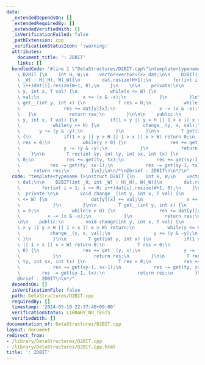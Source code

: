 ```yaml
---
data:
  _extendedDependsOn: []
  _extendedRequiredBy: []
  _extendedVerifiedWith: []
  _isVerificationFailed: false
  _pathExtension: cpp
  _verificationStatusIcon: ':warning:'
  attributes:
    document_title: ': 2DBIT'
    links: []
  bundledCode: "#line 1 \"DetaStructures/D2BIT.cpp\"\ntemplate<typename T>\nstruct\
    \ D2BIT {\n    int H, W;\n    vector<vector<T>> dat;\n\n    D2BIT(int _H, int\
    \ _W) : H(_H), W(_W){\n        dat.resize(H+1);\n        for(int i = 1; i <= H;\
    \ i++)dat[i].resize(W+1, 0);\n    }\n    \n\n    private:\n\n        void change__(int\
    \ y, int x, T val) {\n            while(x <= W) {\n                dat[y][x] +=\
    \ val;\n                x += (x & -x);\n            }\n        }\n\n        T\
    \ get__(int y, int x) {\n            T res = 0;\n            while(x > 0) {\n\
    \                res += dat[y][x];\n                x -= (x & -x);\n         \
    \   }\n            return res;\n        }\n\n\n    public:\n        void change(int\
    \ y, int x, T val) {\n            if(1 > y || y > H || 1 > x || x > W) return;\n\
    \            while(y <= H) {\n                change__(y, x, val);\n         \
    \       y += (y & -y);\n            }\n        }\n\n        T get(int y, int x)\
    \ {\n            if(1 > y || y > H || 1 > x || x > W) return 0;\n            T\
    \ res = 0;\n            while(y > 0) {\n                res += get__(y, x);\n\
    \                y -= (y & -y);\n            }\n            return res;\n    \
    \    }\n\n        T rec(int sy, int ty, int sx, int tx) {\n            T res =\
    \ 0;\n            res += get(ty, tx);\n            res += get(sy-1, sx-1);\n \
    \           res -= get(ty, sx-1);\n            res -= get(sy-1, tx);\n       \
    \     return res;\n        }\n};\n\n/*\n@brief : 2DBIT\n\n*/\n"
  code: "template<typename T>\nstruct D2BIT {\n    int H, W;\n    vector<vector<T>>\
    \ dat;\n\n    D2BIT(int _H, int _W) : H(_H), W(_W){\n        dat.resize(H+1);\n\
    \        for(int i = 1; i <= H; i++)dat[i].resize(W+1, 0);\n    }\n    \n\n  \
    \  private:\n\n        void change__(int y, int x, T val) {\n            while(x\
    \ <= W) {\n                dat[y][x] += val;\n                x += (x & -x);\n\
    \            }\n        }\n\n        T get__(int y, int x) {\n            T res\
    \ = 0;\n            while(x > 0) {\n                res += dat[y][x];\n      \
    \          x -= (x & -x);\n            }\n            return res;\n        }\n\
    \n\n    public:\n        void change(int y, int x, T val) {\n            if(1\
    \ > y || y > H || 1 > x || x > W) return;\n            while(y <= H) {\n     \
    \           change__(y, x, val);\n                y += (y & -y);\n           \
    \ }\n        }\n\n        T get(int y, int x) {\n            if(1 > y || y > H\
    \ || 1 > x || x > W) return 0;\n            T res = 0;\n            while(y >\
    \ 0) {\n                res += get__(y, x);\n                y -= (y & -y);\n\
    \            }\n            return res;\n        }\n\n        T rec(int sy, int\
    \ ty, int sx, int tx) {\n            T res = 0;\n            res += get(ty, tx);\n\
    \            res += get(sy-1, sx-1);\n            res -= get(ty, sx-1);\n    \
    \        res -= get(sy-1, tx);\n            return res;\n        }\n};\n\n/*\n\
    @brief : 2DBIT\n\n*/"
  dependsOn: []
  isVerificationFile: false
  path: DetaStructures/D2BIT.cpp
  requiredBy: []
  timestamp: '2024-05-10 22:37:48+09:00'
  verificationStatus: LIBRARY_NO_TESTS
  verifiedWith: []
documentation_of: DetaStructures/D2BIT.cpp
layout: document
redirect_from:
- /library/DetaStructures/D2BIT.cpp
- /library/DetaStructures/D2BIT.cpp.html
title: ': 2DBIT'
---
```

